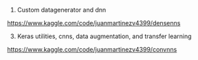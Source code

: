 1. Custom datagenerator and dnn

https://www.kaggle.com/code/juanmartinezv4399/densenns

3. Keras utilities, cnns, data augmentation, and transfer learning

https://www.kaggle.com/code/juanmartinezv4399/convnns

